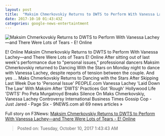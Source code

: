 ```yaml
---
layout: post
title:  "Maksim Chmerkovskiy Returns to DWTS to Perform With Vanessa Lachey—and There Were Lots of Tears - E! Online"
date: 2017-10-10 01:43:43Z
categories: google-news-entertaintment
---
```


![Maksim Chmerkovskiy Returns to DWTS to Perform With Vanessa Lachey—and There Were Lots of Tears - E! Online](http://akns-images.eonline.com/eol_images/Entire_Site/201786/rs_600x600-170906073727-600.dwts-season-25-16.ch.090617.jpg?downsize=450:*&crop=450:350;left,top)

E! Online Maksim Chmerkovskiy Returns to DWTS to Perform With Vanessa Lachey—and There Were Lots of Tears E! Online After sitting out of last week's performance due to "personal issues," professional dancers Maksim Chmerkovskiy returned to Dancing With the Stars on Monday night to dance with Vanessa Lachey, despite reports of tension between the couple. And yes ... Maks Chmerkovskiy Returns to Dancing with the Stars After Skipping Last Week Due to 'Personal Issue' PEOPLE.com Vanessa Lachey 'Laid Down The Law' With Maksim After 'DWTS' Practices Got 'Rough' Hollywood Life 'DWTS' Pro Peta Murgatroyd Breaks Silence On Maks Chmerkovskiy, Vanessa Lachey Controversy International Business Times Gossip Cop - Just Jared - Page Six - 9NEWS.com all 69 news articles »


Full story on F3News: [Maksim Chmerkovskiy Returns to DWTS to Perform With Vanessa Lachey—and There Were Lots of Tears - E! Online](http://www.f3nws.com/n/XuUZxG)

> Posted on: Tuesday, October 10, 2017 1:43:43 AM
